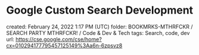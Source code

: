 # Google Custom Search Development

created: February 24, 2022 1:17 PM (UTC)
folder: BOOKMRKS-MTHRFCKR / SEARCH PARTY MTHRFCKR! / Code & Dev & Tech
tags: Search, code, dev
url: https://cse.google.com/cse/home?cx=010294177795457125149%3Aa6n-6zpsvz8